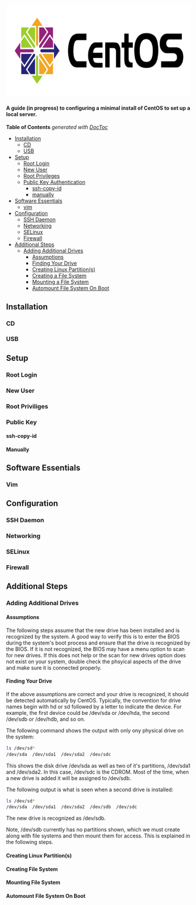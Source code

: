 <p align="center">
  <img src="https://github.com/bukovyn/CentOS-7-Server/blob/master/img/CentOSLogo.png" alt="CentOS" height="250">
</p>

#### A guide (in progress) to configuring a minimal install of CentOS to set up a local server.

**Table of Contents**  *generated with [DocToc](https://github.com/thlorenz/doctoc)*

- [Installation](#installation)
    - [CD](#cd)
    - [USB](#usb)
- [Setup](#setup)
    - [Root Login](#root-login)
    - [New User](#new-user)
    - [Root Privileges](#root-privileges)
    - [Public Key Authentication](#public-key)
        - [ssh-copy-id](#ssh-copy-id)
        - [manually](#manually)
- [Software Essentials](#software-essentials)
    - [vim](#vim)
- [Configuration](#configuration)
    - [SSH Daemon](#sshd)
    - [Networking](#networking)
    - [SELinux](#selinux)
    - [Firewall](#firewall)
- [Additional Steps](#additional-steps)
    - [Adding Additional Drives](#adding-additional-drives)
      - [Assumptions](#assumptions)
      - [Finding Your Drive](#finding-your-drive)
      - [Creating Linux Partition(s)](#creating-linux-partitions)
      - [Creating a File System](#creating-file-system)
      - [Mounting a File System](#mounting-file-system)
      - [Automount File System On Boot](#automount-file-system)
      
 
<a name="installation"></a> 
## Installation

<a name="cd"></a>
### CD

<a name="usb"></a>
### USB

<a name="setup"></a> 
## Setup

<a name="root-login"></a>
### Root Login

<a name="new-user"></a>
### New User

<a name="root-priviliges"></a>
### Root Priviliges

<a name="public-key"></a>
### Public Key

<a name="ssh-copy-id"></a>
#### ssh-copy-id

<a name="manually"></a>
#### Manually

<a name="software-essentials"></a> 
## Software Essentials

<a name="vim"></a> 
### Vim

<a name="configuration"></a> 
## Configuration

<a name="sshd"></a> 
### SSH Daemon

<a name="networking"></a> 
### Networking

<a name="selinux"></a> 
### SELinux

<a name="firewall"></a> 
### Firewall

<a name="additional-steps"></a> 
## Additional Steps

<a name="adding-additional-drives"></a> 
### Adding Additional Drives

<a name="assumptions"></a> 
#### Assumptions

The following steps assume that the new drive has been installed and is recognized by the system. A good way to verify this is to enter the BIOS during the system's boot process and ensure that the drive is recognized by the BIOS. If it is not recognized, the BIOS may have a menu option to scan for new drives. If this does not help or the scan for new drives option does not exist on your system, double check the phsyical aspects of the drive and make sure it is connected properly.

<a name="finding-your-drive"></a> 
#### Finding Your Drive

If the above assumptions are correct and your drive is recognized, it should be detected automatically by CentOS. Typically, the convention for drive names begin with hd or sd followed by a letter to indicate the device. For example, the first device could be /dev/sda or /dev/hda, the second /dev/sdb or /dev/hdb, and so on.

The following command shows the output with only ony physical drive on the system:
```sh
ls /dev/sd*
/dev/sda  /dev/sda1  /dev/sda2  /dev/sdc
```
This shows the disk drive /dev/sda as well as two of it's partitions, /dev/sda1 and /dev/sda2. In this case, /dev/sdc is the CDROM. Most of the time, when a new drive is added it will be assigned to /dev/sdb.

The following output is what is seen when a second drive is installed:
```sh
ls /dev/sd*
/dev/sda  /dev/sda1  /dev/sda2  /dev/sdb  /dev/sdc
```
The new drive is recognized as /dev/sdb.

Note, /dev/sdb currently has no partitions shown, which we must create along with file systems and then mount them for access. This is explained in the following steps.

<a name="creating-linux-partitions"></a> 
#### Creating Linux Partition(s)


<a name="creating-file-system"></a> 
#### Creating File System

<a name="mounting-file-system"></a> 
#### Mounting File System

<a name="automount-file-system"></a> 
#### Automount File System On Boot




